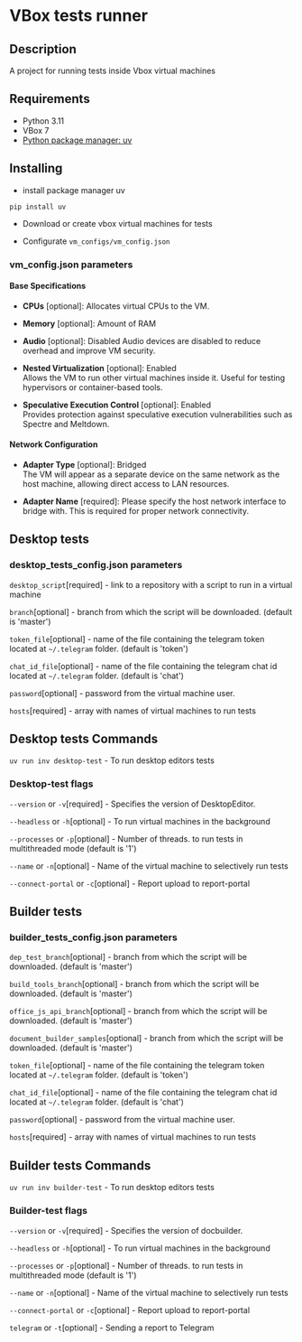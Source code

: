 # VBox tests runner

## Description

A project for running tests inside Vbox virtual machines

## Requirements

* Python 3.11
* VBox 7
* [Python package manager: uv](https://docs.astral.sh/uv/)

## Installing

- install package manager uv
```
pip install uv
```

- Download or create vbox virtual machines for tests

- Configurate `vm_configs/vm_config.json`


### vm_config.json parameters

#### Base Specifications

- **CPUs** [optional]: Allocates virtual CPUs to the VM.

- **Memory** [optional]: Amount of RAM

- **Audio** [optional]: Disabled 
Audio devices are disabled to reduce overhead and improve VM security.

- **Nested Virtualization** [optional]: Enabled  
  Allows the VM to run other virtual machines inside it. Useful for testing hypervisors or container-based tools.

- **Speculative Execution Control** [optional]: Enabled  
  Provides protection against speculative execution vulnerabilities such as Spectre and Meltdown.

#### Network Configuration

- **Adapter Type** [optional]: Bridged  
  The VM will appear as a separate device on the same network as the host machine, allowing direct access to LAN resources.

- **Adapter Name** [required]:
  Please specify the host network interface to bridge with. This is required for proper network connectivity.


## Desktop tests

### desktop_tests_config.json parameters

`desktop_script`[required] - link to a repository with a script to run in a virtual machine

`branch`[optional] - branch from which the script will be downloaded. (default is 'master')

`token_file`[optional] - name of the file containing the telegram token
located at `~/.telegram` folder. (default is 'token')

`chat_id_file`[optional] - name of the file containing the telegram chat id
located at `~/.telegram` folder. (default is 'chat')

`password`[optional] - password from the virtual machine user.

`hosts`[required] - array with names of virtual machines to run tests

## Desktop tests Commands

`uv run inv desktop-test` - To run desktop editors tests

### Desktop-test flags

`--version` or `-v`[required] - Specifies the version of DesktopEditor.

`--headless` or `-h`[optional] - To run virtual machines in the background

`--processes` or `-p`[optional] - Number of threads. to run tests in multithreaded mode (default is '1')

`--name` or `-n`[optional] - Name of the virtual machine to selectively run tests

`--connect-portal` or `-c`[optional] - Report upload to report-portal


## Builder tests

### builder_tests_config.json parameters

`dep_test_branch`[optional] - branch from which the script will be downloaded. (default is 'master')

`build_tools_branch`[optional] - branch from which the script will be downloaded. (default is 'master')

`office_js_api_branch`[optional] - branch from which the script will be downloaded. (default is 'master')

`document_builder_samples`[optional] - branch from which the script will be downloaded. (default is 'master')

`token_file`[optional] - name of the file containing the telegram token
located at `~/.telegram` folder. (default is 'token')

`chat_id_file`[optional] - name of the file containing the telegram chat id
located at `~/.telegram` folder. (default is 'chat')

`password`[optional] - password from the virtual machine user.

`hosts`[required] - array with names of virtual machines to run tests

## Builder tests Commands

`uv run inv builder-test` - To run desktop editors tests

### Builder-test flags

`--version` or `-v`[required] - Specifies the version of docbuilder.

`--headless` or `-h`[optional] - To run virtual machines in the background

`--processes` or `-p`[optional] - Number of threads. to run tests in multithreaded mode (default is '1')

`--name` or `-n`[optional] - Name of the virtual machine to selectively run tests

`--connect-portal` or `-c`[optional] - Report upload to report-portal

`telegram` or `-t`[optional] - Sending a report to Telegram
